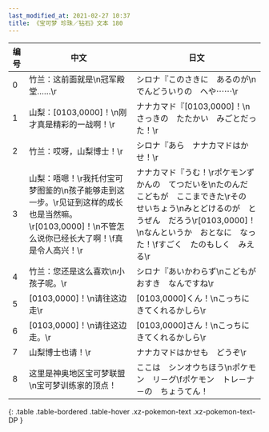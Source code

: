 ```yaml
---
last_modified_at: 2021-02-27 10:37
title: 《宝可梦 珍珠／钻石》文本 180
---
```

| 编号 | 中文 | 日文 |
| ---- | ---- | ---- |
| 0 | 竹兰：这前面就是\n冠军殿堂……\r | シロナ『このさきに　あるのが\nでんどういりの　へや⋯⋯\r |
| 1 | 山梨：[0103,0000]！\n刚才真是精彩的一战啊！\r | ナナカマド『[0103,0000]！\nさっきの　たたかい　みごとだった！\r |
| 2 | 竹兰：哎呀，山梨博士！\r | シロナ『あら　ナナカマドはかせ！\r |
| 3 | 山梨：唔嗯！\r我托付宝可梦图鉴的\n孩子能够走到这一步。\r见证到这样的成长也是当然嘛。\r[0103,0000]！\n不管怎么说你已经长大了啊！\f真是令人高兴！\r | ナナカマド『うむ！\rポケモンずかんの　てつだいを\nたのんだ　こどもが　ここまできた\rその　せいちょう\nみとどけるのが　とうぜん　だろう\r[0103,0000]！\nなんというか　おとなに　なった！\fすごく　たのもしく　みえる\r |
| 4 | 竹兰：您还是这么喜欢\n小孩子呢。\r | シロナ『あいかわらず\nこどもが　おすき　なんですね\r |
| 5 | [0103,0000]！\n请往这边走\r | [0103,0000]くん！\nこっちに　きてくれるかしら\r |
| 6 | [0103,0000]！\n请往这边走。\r | [0103,0000]さん！\nこっちに　きてくれるかしら\r |
| 7 | 山梨博士也请！\r | ナナカマドはかせも　どうぞ\r |
| 8 | 这里是神奥地区宝可梦联盟\n宝可梦训练家的顶点！ | ここは　シンオウちほう\nポケモン　リ－グ\fポケモン　トレ－ナ－の　ちょうてん！ |
{: .table .table-bordered .table-hover .xz-pokemon-text .xz-pokemon-text-DP }
